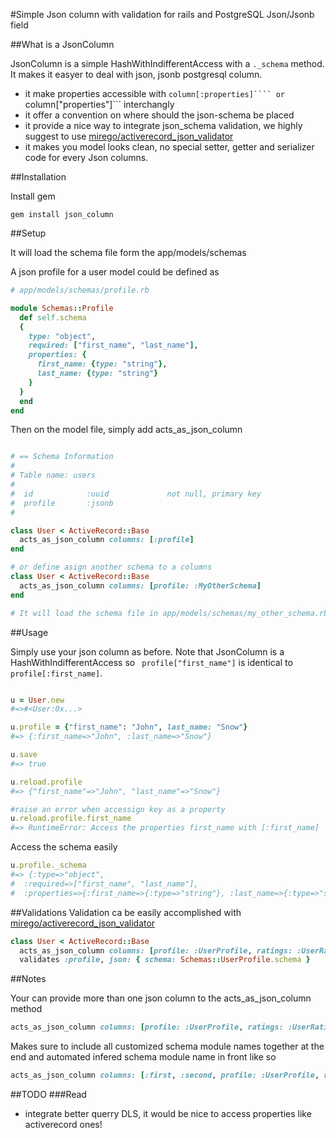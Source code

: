 #Simple Json column with validation for rails and PostgreSQL Json/Jsonb field

##What is a JsonColumn

JsonColumn is a simple HashWithIndifferentAccess with a ```._schema``` method. It makes it easyer to deal with json, jsonb postgresql column.

* it make properties accessible with ```column[:properties]```` or ```column["properties"]``` interchangly
* it offer a convention on where should the json-schema be placed
* it provide a nice way to integrate json_schema validation, we highly suggest to use [mirego/activerecord_json_validator](https://github.com/mirego/activerecord_json_validator)
* it makes you model looks clean, no special setter, getter and serializer code for every Json columns.

##Installation

Install gem

```
gem install json_column
```
##Setup

It will load the schema file form the app/models/schemas

A json profile for a user model could be defined as

```ruby
# app/models/schemas/profile.rb

module Schemas::Profile
  def self.schema
  {
    type: "object",
    required: ["first_name", "last_name"],
    properties: {
      first_name: {type: "string"},
      last_name: {type: "string"}
    }
  }
  end
end
```

Then on the model file, simply add acts_as_json_column

```ruby

# == Schema Information
#
# Table name: users
#
#  id            :uuid             not null, primary key
#  profile       :jsonb
#

class User < ActiveRecord::Base
  acts_as_json_column columns: [:profile]
end

# or define asign another schema to a columns
class User < ActiveRecord::Base
  acts_as_json_column columns: [profile: :MyOtherSchema]
end

# It will load the schema file in app/models/schemas/my_other_schema.rb
```

##Usage

Simply use your json column as before. Note that JsonColumn is a HashWithIndifferentAccess so ``` profile["first_name"]``` is identical to ``` profile[:first_name]```.

```ruby

u = User.new
#=>#<User:0x...>

u.profile = {"first_name": "John", last_name: "Snow"}
#=> {:first_name=>"John", :last_name=>"Snow"}

u.save
#=> true

u.reload.profile
#=> {"first_name"=>"John", "last_name"=>"Snow"}

#raise an error when accessign key as a property
u.reload.profile.first_name
#=> RuntimeError: Access the properties first_name with [:first_name]

```

Access the schema easily

```ruby
u.profile._schema
#=> {:type=>"object",
#  :required=>["first_name", "last_name"],
#  :properties=>{:first_name=>{:type=>"string"}, :last_name=>{:type=>"string"}}}
```
##Validations
Validation ca be easily accomplished with [mirego/activerecord_json_validator](https://github.com/mirego/activerecord_json_validator)

```ruby
class User < ActiveRecord::Base
  acts_as_json_column columns: [profile: :UserProfile, ratings: :UserRatings]
  validates :profile, json: { schema: Schemas::UserProfile.schema }
```

##Notes

Your can provide more than one json column to the acts_as_json_column method

```ruby
acts_as_json_column columns: [profile: :UserProfile, ratings: :UserRatings]
```

Makes sure to include all customized schema module names together at the end and automated infered schema module name in front like so

```ruby
acts_as_json_column columns: [:first, :second, profile: :UserProfile, ratings: :UserRatings]
```

##TODO
###Read

* integrate better querry DLS, it would be nice to access properties like activerecord ones!


